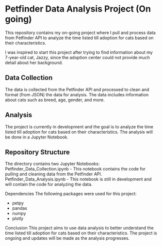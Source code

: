 # Petfinder Data Analysis Project (On going)
This repository contains my on-going project where I pull and process data from Petfinder API to analyze the time listed till adoption for cats based on their characteristics.

I was inspired to start this project after trying to find information about my 7-year-old cat, Jazzy, since the adoption center could not provide much detail about her background.

## Data Collection
The data is collected from the Petfinder API and processed to clean and format (from JSON) the data for analysis. The data includes information about cats such as breed, age, gender, and more.

## Analysis
The project is currently in development and the goal is to analyze the time listed till adoption for cats based on their characteristics. The analysis will be done in a Jupyter Notebook.

## Repository Structure
The directory contains two Jupyter Notebooks:
Petfinder_Data_Collection.ipynb - This notebook contains the code for pulling and cleaning data from the Petfinder API.
Petfinder_Data_Analysis.ipynb - This notebook is still in development and will contain the code for analyzing the data.

Dependencies
The following packages were used for this project:

- petpy
- pandas
- numpy
- plotly

Conclusion
This project aims to use data analysis to better understand the time listed till adoption for cats based on their characteristics. The project is ongoing and updates will be made as the analysis progresses.

